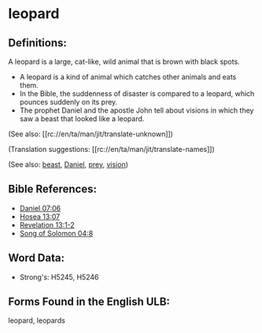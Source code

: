 # leopard

## Definitions:

A leopard is a large, cat-like, wild animal that is brown with black spots.

* A leopard is a kind of animal which catches other animals and eats them.
* In the Bible, the suddenness of disaster is compared to a leopard, which pounces suddenly on its prey.
* The prophet Daniel and the apostle John tell about visions in which they saw a beast that looked like a leopard.

(See also: [[rc://en/ta/man/jit/translate-unknown]])

(Translation suggestions: [[rc://en/ta/man/jit/translate-names]])

(See also: [beast](../other/beast.md), [Daniel](../names/daniel.md), [prey](../other/prey.md), [vision](../other/vision.md))

## Bible References:

* [Daniel 07:06](rc://en/tn/help/dan/07/06)
* [Hosea 13:07](rc://en/tn/help/hos/13/07)
* [Revelation 13:1-2](rc://en/tn/help/rev/13/01)
* [Song of Solomon 04:8](rc://en/tn/help/sng/04/8)

## Word Data:

* Strong's: H5245, H5246

## Forms Found in the English ULB:

leopard, leopards


